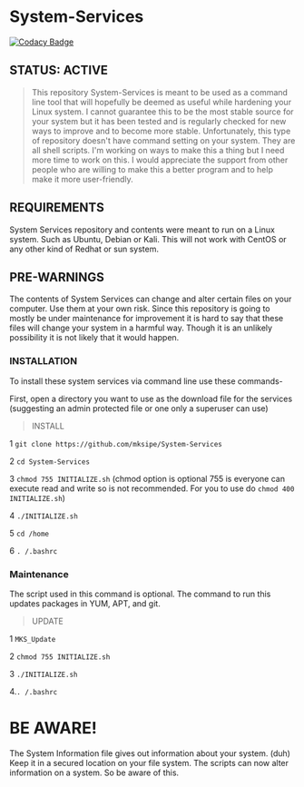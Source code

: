 # System-Services
[![Codacy Badge](https://api.codacy.com/project/badge/Grade/3133583a0f174b6cba59a5f3885fc279)](https://app.codacy.com/app/mksipe/System-Services?utm_source=github.com&utm_medium=referral&utm_content=mksipe/System-Services&utm_campaign=badger)
## STATUS: ACTIVE

>This repository System-Services is meant to be used as a command line tool that will hopefully be deemed as useful while hardening your Linux system. I cannot guarantee this to be the most stable source for your system but it has been tested and is regularly checked for new ways to improve and to become more stable. Unfortunately, this type of repository doesn't have command setting on your system. They are all shell scripts. I'm working on ways to make this a thing but I need more time to work on this. I would appreciate the support from other people who are willing to make this a better program and to help make it more user-friendly.

## REQUIREMENTS

System Services repository and contents were meant to run on a Linux system. Such as Ubuntu, Debian or Kali. This will not work with CentOS or any other kind of Redhat or sun system.

## PRE-WARNINGS

The contents of System Services can change and alter certain files on your computer. Use them at your own risk. Since this repository is going to mostly be under maintenance for improvement it is hard to say that these files will change your system in a harmful way. Though it is an unlikely possibility it is not likely that it would happen.

### INSTALLATION

To install these system services via command line use these commands-

First, open a directory you want to use as the download file for the services (suggesting an admin protected file or one only a superuser can use)

>INSTALL

 1 `git clone https://github.com/mksipe/System-Services`
 
 2 `cd System-Services`
 
 3 `chmod 755 INITIALIZE.sh` (chmod option is optional 755 is everyone can execute read and write so is not recommended. For you to use do `chmod 400 INITIALIZE.sh`)
 
 4 `./INITIALIZE.sh`

 5 `cd /home`

 6 `. /.bashrc`
 
### Maintenance

The script used in this command is optional. The command to run this updates packages in YUM, APT, and git.

>UPDATE
 
1 `MKS_Update`

2 `chmod 755 INITIALIZE.sh`

3 `./INITIALIZE.sh`

4.`. /.bashrc`

# BE AWARE!

The System Information file gives out information about your system. (duh) Keep it in a secured location on your file system. The scripts can now alter information on a system. So be aware of this.